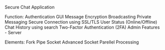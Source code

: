 Secure Chat Application

Function:
Authentication
GUI
Message Encryption
Broadcasting
Private Messaging
Secure Connection using SSL/TLS
User Status (Online/Offline)
Chat History using search
Two-Factor Authentication (2FA)
Admin Features - Server

Elements:
Fork
Pipe
Socket
Advanced Socket
Parellel Processing

